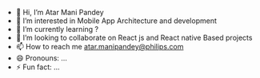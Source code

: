 - 👋 Hi, I’m Atar Mani Pandey
- 👀 I’m interested in Mobile App Architecture and development
- 🌱 I’m currently learning ?
- 💞️ I’m looking to collaborate on React js and  React native  Based projects
- 📫 How to reach me atar.manipandey@philips.com
- 😄 Pronouns: ...
- ⚡ Fun fact: ...

<!---
maniap123/maniap123 is a ✨ special ✨ repository because its `README.md` (this file) appears on your GitHub profile.
You can click the Preview link to take a look at your changes.
--->

